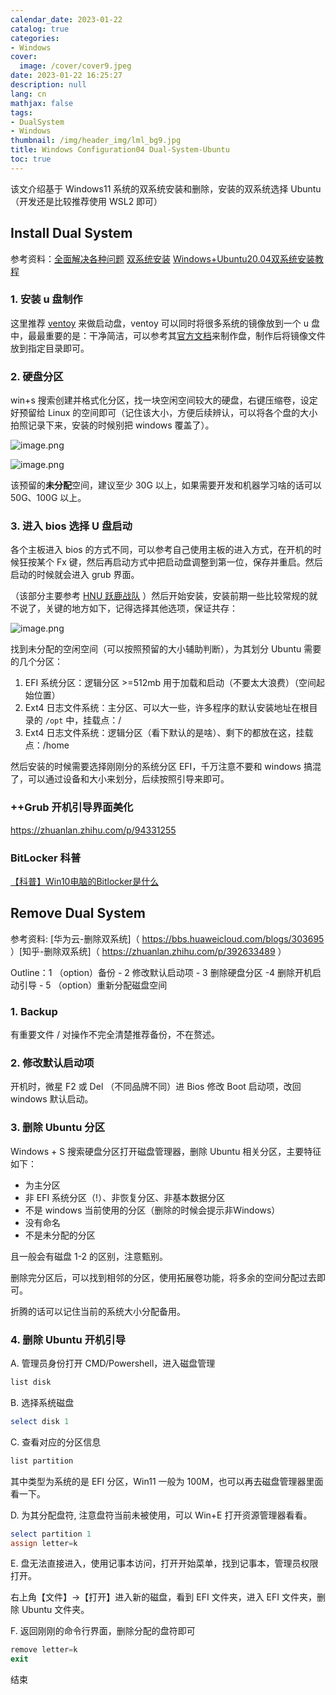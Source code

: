 ```yaml
---
calendar_date: 2023-01-22
catalog: true
categories:
- Windows
cover:
  image: /cover/cover9.jpeg
date: 2023-01-22 16:25:27
description: null
lang: cn
mathjax: false
tags:
- DualSystem
- Windows
thumbnail: /img/header_img/lml_bg9.jpg
title: Windows Configuration04 Dual-System-Ubuntu
toc: true
---
```


该文介绍基于 Windows11 系统的双系统安装和删除，安装的双系统选择 Ubuntu（开发还是比较推荐使用 WSL2 即可）

## Install Dual System 

参考资料：[全面解决各种问题]( https://blog.csdn.net/NeoZng/article/details/122779035 ) [双系统安装](https://www.cnblogs.com/masbay/p/10745170.html) [Windows+Ubuntu20.04双系统安装教程](https://zhuanlan.zhihu.com/p/363640824)

### 1. 安装 u 盘制作

这里推荐 [ventoy](https://github.com/ventoy/Ventoy) 来做启动盘，ventoy 可以同时将很多系统的镜像放到一个 u 盘中，最最重要的是：干净简洁，可以参考其[官方文档](https://www.ventoy.net/cn/doc_start.html)来制作盘，制作后将镜像文件放到指定目录即可。

### 2. 硬盘分区

win+s 搜索创建并格式化分区，找一块空闲空间较大的硬盘，右键压缩卷，设定好预留给 Linux 的空间即可（记住该大小，方便后续辨认，可以将各个盘的大小拍照记录下来，安装的时候别把 windows 覆盖了）。

![image.png](https://picture-bed-001-1310572365.cos.ap-guangzhou.myqcloud.com/3070PC/20230323085002.png)

![image.png](https://picture-bed-001-1310572365.cos.ap-guangzhou.myqcloud.com/3070PC/20230323085239.png)

该预留的**未分配**空间，建议至少 30G 以上，如果需要开发和机器学习啥的话可以 50G、100G 以上。


### 3. 进入 bios 选择 U 盘启动

各个主板进入 bios 的方式不同，可以参考自己使用主板的进入方式，在开机的时候狂按某个 Fx 键，然后再启动方式中把启动盘调整到第一位，保存并重启。然后启动的时候就会进入 grub 界面。

（该部分主要参考 [HNU 跃鹿战队]( https://blog.csdn.net/NeoZng/article/details/122779035 ) ）然后开始安装，安装前期一些比较常规的就不说了，关键的地方如下，记得选择其他选项，保证共存：

![image.png](https://picture-bed-001-1310572365.cos.ap-guangzhou.myqcloud.com/3070PC/20230323090755.png)

找到未分配的空闲空间（可以按照预留的大小辅助判断），为其划分 Ubuntu 需要的几个分区：

1. EFI 系统分区：逻辑分区 >=512mb 用于加载和启动（不要太大浪费）（空间起始位置）
2. Ext4 日志文件系统：主分区、可以大一些，许多程序的默认安装地址在根目录的 `/opt` 中，挂载点：/
3. Ext4 日志文件系统：逻辑分区（看下默认的是啥）、剩下的都放在这，挂载点：/home

然后安装的时候需要选择刚刚分的系统分区 EFI，千万注意不要和 windows 搞混了，可以通过设备和大小来划分，后续按照引导来即可。

### ++Grub 开机引导界面美化

https://zhuanlan.zhihu.com/p/94331255

### BitLocker 科普

[【科普】Win10电脑的Bitlocker是什么](https://zhuanlan.zhihu.com/p/146450240)

## Remove Dual System 

参考资料:  [华为云-删除双系统]（ https://bbs.huaweicloud.com/blogs/303695 ）[知乎-删除双系统]（ https://zhuanlan.zhihu.com/p/392633489 ）

Outline：1 （option）备份 - 2 修改默认启动项 - 3 删除硬盘分区 -4 删除开机启动引导 - 5 （option）重新分配磁盘空间

### 1. Backup

有重要文件 / 对操作不完全清楚推荐备份，不在赘述。

### 2. 修改默认启动项

开机时，微星 F2 或 Del （不同品牌不同）进 Bios 修改 Boot 启动项，改回 windows 默认启动。

### 3. 删除 Ubuntu 分区

Windows + S 搜索硬盘分区打开磁盘管理器，删除 Ubuntu 相关分区，主要特征如下：

- 为主分区
- 非 EFI 系统分区（!）、非恢复分区、非基本数据分区
- 不是 windows 当前使用的分区（删除的时候会提示非Windows）
- 没有命名
- 不是未分配的分区

且一般会有磁盘 1-2 的区别，注意甄别。

删除完分区后，可以找到相邻的分区，使用拓展卷功能，将多余的空间分配过去即可。

折腾的话可以记住当前的系统大小分配备用。

### 4. 删除 Ubuntu 开机引导

A. 管理员身份打开 CMD/Powershell，进入磁盘管理

```powershell
list disk
```

B. 选择系统磁盘 

```powershell
select disk 1
```

C. 查看对应的分区信息

```powershell
list partition
```

其中类型为系统的是 EFI 分区，Win11 一般为 100M，也可以再去磁盘管理器里面看一下。

D. 为其分配盘符, 注意盘符当前未被使用，可以 Win+E 打开资源管理器看看。

```powershell
select partition 1
assign letter=k
```

E. 盘无法直接进入，使用记事本访问，打开开始菜单，找到记事本，管理员权限打开。

右上角【文件】->【打开】进入新的磁盘，看到 EFI 文件夹，进入 EFI 文件夹，删除 Ubuntu 文件夹。

F. 返回刚刚的命令行界面，删除分配的盘符即可

```powershell
remove letter=k
exit 
```

结束